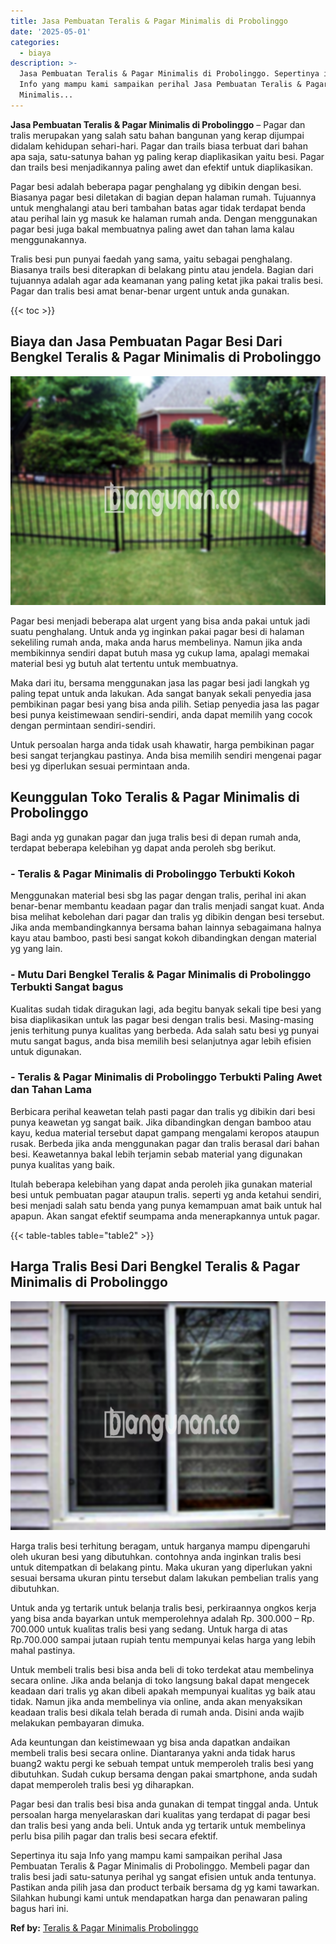 ```yaml
---
title: Jasa Pembuatan Teralis & Pagar Minimalis di Probolinggo
date: '2025-05-01'
categories:
  - biaya
description: >-
  Jasa Pembuatan Teralis & Pagar Minimalis di Probolinggo. Sepertinya itu saja
  Info yang mampu kami sampaikan perihal Jasa Pembuatan Teralis & Pagar
  Minimalis...
---
```


**Jasa Pembuatan Teralis & Pagar Minimalis di Probolinggo** – Pagar dan tralis merupakan yang salah satu bahan bangunan yang kerap dijumpai didalam kehidupan sehari-hari. Pagar dan trails biasa terbuat dari bahan apa saja, satu-satunya bahan yg paling kerap diaplikasikan yaitu besi. Pagar dan trails besi menjadikannya paling awet dan efektif untuk diaplikasikan.

Pagar besi adalah beberapa pagar penghalang yg dibikin dengan besi. Biasanya pagar besi diletakan di bagian depan halaman rumah. Tujuannya untuk menghalangi atau beri tambahan batas agar tidak terdapat benda atau perihal lain yg masuk ke halaman rumah anda. Dengan menggunakan pagar besi juga bakal membuatnya paling awet dan tahan lama kalau menggunakannya.

Tralis besi pun punyai faedah yang sama, yaitu sebagai penghalang. Biasanya trails besi diterapkan di belakang pintu atau jendela. Bagian dari tujuannya adalah agar ada keamanan yang paling ketat jika pakai tralis besi. Pagar dan tralis besi amat benar-benar urgent untuk anda gunakan.

{{< toc >}}

## Biaya dan Jasa Pembuatan Pagar Besi Dari Bengkel Teralis & Pagar Minimalis di Probolinggo

![Jasa Pembuatan Teralis & Pagar Minimalis di Probolinggo](/images/pagar-minimalis-murah-13.png)

Pagar besi menjadi beberapa alat urgent yang bisa anda pakai untuk jadi suatu penghalang. Untuk anda yg inginkan pakai pagar besi di halaman sekeliling rumah anda, maka anda harus membelinya. Namun jika anda membikinnya sendiri dapat butuh masa yg cukup lama, apalagi memakai material besi yg butuh alat tertentu untuk membuatnya.

Maka dari itu, bersama menggunakan jasa las pagar besi jadi langkah yg paling tepat untuk anda lakukan. Ada sangat banyak sekali penyedia jasa pembikinan pagar besi yang bisa anda pilih. Setiap penyedia jasa las pagar besi punya keistimewaan sendiri-sendiri, anda dapat memilih yang cocok dengan permintaan sendiri-sendiri.

Untuk persoalan harga anda tidak usah khawatir, harga pembikinan pagar besi sangat terjangkau pastinya. Anda bisa memilih sendiri mengenai pagar besi yg diperlukan sesuai permintaan anda.

## Keunggulan Toko Teralis & Pagar Minimalis di Probolinggo

Bagi anda yg gunakan pagar dan juga tralis besi di depan rumah anda, terdapat beberapa kelebihan yg dapat anda peroleh sbg berikut.

### \- Teralis & Pagar Minimalis di Probolinggo Terbukti Kokoh

Menggunakan material besi sbg las pagar dengan tralis, perihal ini akan benar-benar membantu keadaan pagar dan tralis menjadi sangat kuat. Anda bisa melihat kebolehan dari pagar dan tralis yg dibikin dengan besi tersebut. Jika anda membandingkannya bersama bahan lainnya sebagaimana halnya kayu atau bamboo, pasti besi sangat kokoh dibandingkan dengan material yg yang lain.

### \- Mutu Dari Bengkel Teralis & Pagar Minimalis di Probolinggo Terbukti Sangat bagus

Kualitas sudah tidak diragukan lagi, ada begitu banyak sekali tipe besi yang bisa diaplikasikan untuk las pagar besi dengan tralis besi. Masing-masing jenis terhitung punya kualitas yang berbeda. Ada salah satu besi yg punyai mutu sangat bagus, anda bisa memilih besi selanjutnya agar lebih efisien untuk digunakan.

### \- Teralis & Pagar Minimalis di Probolinggo Terbukti Paling Awet dan Tahan Lama

Berbicara perihal keawetan telah pasti pagar dan tralis yg dibikin dari besi punya keawetan yg sangat baik. Jika dibandingkan dengan bamboo atau kayu, kedua material tersebut dapat gampang mengalami keropos ataupun rusak. Berbeda jika anda menggunakan pagar dan tralis berasal dari bahan besi. Keawetannya bakal lebih terjamin sebab material yang digunakan punya kualitas yang baik.

Itulah beberapa kelebihan yang dapat anda peroleh jika gunakan material besi untuk pembuatan pagar ataupun tralis. seperti yg anda ketahui sendiri, besi menjadi salah satu benda yang punya kemampuan amat baik untuk hal apapun. Akan sangat efektif seumpama anda menerapkannya untuk pagar.

{{< table-tables table="table2" >}}

## Harga Tralis Besi Dari Bengkel Teralis & Pagar Minimalis di Probolinggo

![Jasa Pembuatan Teralis & Pagar Minimalis di Probolinggo](/images/teralis-minimalis-murah-20.png)

Harga tralis besi terhitung beragam, untuk harganya mampu dipengaruhi oleh ukuran besi yang dibutuhkan. contohnya anda inginkan tralis besi untuk ditempatkan di belakang pintu. Maka ukuran yang diperlukan yakni sesuai bersama ukuran pintu tersebut dalam lakukan pembelian tralis yang dibutuhkan.

Untuk anda yg tertarik untuk belanja tralis besi, perkiraannya ongkos kerja yang bisa anda bayarkan untuk memperolehnya adalah Rp. 300.000 – Rp. 700.000 untuk kualitas tralis besi yang sedang. Untuk harga di atas Rp.700.000 sampai jutaan rupiah tentu mempunyai kelas harga yang lebih mahal pastinya.

Untuk membeli tralis besi bisa anda beli di toko terdekat atau membelinya secara online. Jika anda belanja di toko langsung bakal dapat mengecek keadaan dari tralis yg akan dibeli apakah mempunyai kualitas yg baik atau tidak. Namun jika anda membelinya via online, anda akan menyaksikan keadaan tralis besi dikala telah berada di rumah anda. Disini anda wajib melakukan pembayaran dimuka.

Ada keuntungan dan keistimewaan yg bisa anda dapatkan andaikan membeli tralis besi secara online. Diantaranya yakni anda tidak harus buang2 waktu pergi ke sebuah tempat untuk memperoleh tralis besi yang dibutuhkan. Sudah cukup bersama dengan pakai smartphone, anda sudah dapat memperoleh tralis besi yg diharapkan.

Pagar besi dan tralis besi bisa anda gunakan di tempat tinggal anda. Untuk persoalan harga menyelaraskan dari kualitas yang terdapat di pagar besi dan tralis besi yang anda beli. Untuk anda yg tertarik untuk membelinya perlu bisa pilih pagar dan tralis besi secara efektif.

Sepertinya itu saja Info yang mampu kami sampaikan perihal Jasa Pembuatan Teralis & Pagar Minimalis di Probolinggo. Membeli pagar dan tralis besi jadi satu-satunya perihal yg sangat efisien untuk anda tentunya. Pastikan anda pilih jasa dan product terbaik bersama dg yg kami tawarkan. Silahkan hubungi kami untuk mendapatkan harga dan penawaran paling bagus hari ini.

**Ref by:** [Teralis & Pagar Minimalis Probolinggo](https://id.wikipedia.org/wiki/Teralis)
